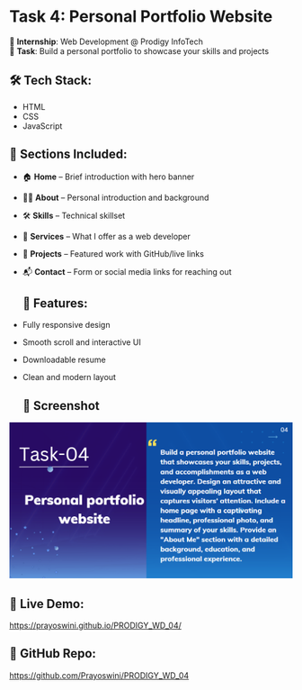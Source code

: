 # Task 4: Personal Portfolio Website

🚀 **Internship**: Web Development @ Prodigy InfoTech  
📁 **Task**: Build a personal portfolio to showcase your skills and projects

## 🛠️ Tech Stack:
- HTML
- CSS
- JavaScript
## 🧩 Sections Included:
- 🏠 **Home** – Brief introduction with hero banner  
- 👩‍💻 **About** – Personal introduction and background  
- 🛠️ **Skills** – Technical skillset  
- 💼 **Services** – What I offer as a web developer  
- 📂 **Projects** – Featured work with GitHub/live links  
- 📬 **Contact** – Form or social media links for reaching out
  ## 🎯 Features:
- Fully responsive design  
- Smooth scroll and interactive UI  
- Downloadable resume 
- Clean and modern layout  

  ## 📸 Screenshot

![Portfolio Preview](Task4.png)

## 🔗 Live Demo:
https://prayoswini.github.io/PRODIGY_WD_04/

## 📂 GitHub Repo:
https://github.com/Prayoswini/PRODIGY_WD_04
